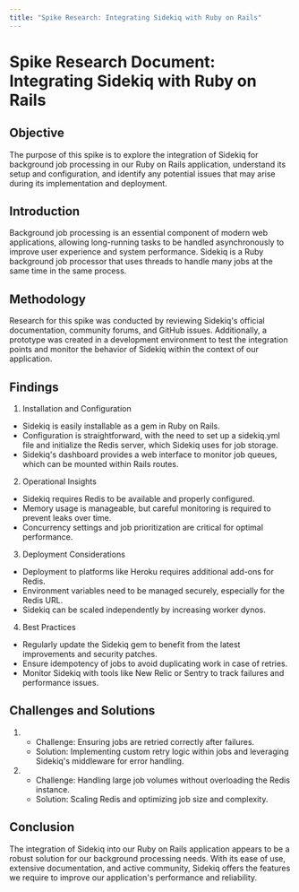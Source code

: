 ```yaml
---
title: "Spike Research: Integrating Sidekiq with Ruby on Rails"
---
```


# Spike Research Document: Integrating Sidekiq with Ruby on Rails

## Objective

The purpose of this spike is to explore the integration of Sidekiq for background job processing in our Ruby on Rails application, understand its setup and configuration, and identify any potential issues that may arise during its implementation and deployment.

## Introduction

Background job processing is an essential component of modern web applications, allowing long-running tasks to be handled asynchronously to improve user experience and system performance. Sidekiq is a Ruby background job processor that uses threads to handle many jobs at the same time in the same process.

## Methodology

Research for this spike was conducted by reviewing Sidekiq's official documentation, community forums, and GitHub issues. Additionally, a prototype was created in a development environment to test the integration points and monitor the behavior of Sidekiq within the context of our application.

## Findings

1. Installation and Configuration
  - Sidekiq is easily installable as a gem in Ruby on Rails.
  - Configuration is straightforward, with the need to set up a sidekiq.yml file and initialize the Redis server, which Sidekiq uses for job storage.
  - Sidekiq's dashboard provides a web interface to monitor job queues, which can be mounted within Rails routes.

2. Operational Insights
  - Sidekiq requires Redis to be available and properly configured.
  - Memory usage is manageable, but careful monitoring is required to prevent leaks over time.
  - Concurrency settings and job prioritization are critical for optimal performance.

3. Deployment Considerations
  - Deployment to platforms like Heroku requires additional add-ons for Redis.
  - Environment variables need to be managed securely, especially for the Redis URL.
  - Sidekiq can be scaled independently by increasing worker dynos.

4. Best Practices
  - Regularly update the Sidekiq gem to benefit from the latest improvements and security patches.
  - Ensure idempotency of jobs to avoid duplicating work in case of retries.
  - Monitor Sidekiq with tools like New Relic or Sentry to track failures and performance issues.

## Challenges and Solutions

1. - Challenge: Ensuring jobs are retried correctly after failures.
   - Solution: Implementing custom retry logic within jobs and leveraging Sidekiq's middleware for error handling.
2. - Challenge: Handling large job volumes without overloading the Redis instance.
   - Solution: Scaling Redis and optimizing job size and complexity.

## Conclusion

The integration of Sidekiq into our Ruby on Rails application appears to be a robust solution for our background processing needs. With its ease of use, extensive documentation, and active community, Sidekiq offers the features we require to improve our application's performance and reliability.
